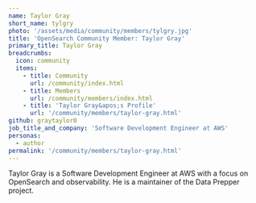 ```yaml
---
name: Taylor Gray
short_name: tylgry
photo: '/assets/media/community/members/tylgry.jpg'
title: 'OpenSearch Community Member: Taylor Gray'
primary_title: Taylor Gray
breadcrumbs:
  icon: community
  items:
    - title: Community
      url: /community/index.html
    - title: Members
      url: /community/members/index.html
    - title: 'Taylor Gray&apos;s Profile'
      url: '/community/members/taylor-gray.html'
github: graytaylor0
job_title_and_company: 'Software Development Engineer at AWS'
personas:
  - author
permalink: '/community/members/taylor-gray.html'
---
```


Taylor Gray is a Software Development Engineer at AWS with a focus on OpenSearch and observability. He is a maintainer of the Data Prepper project.